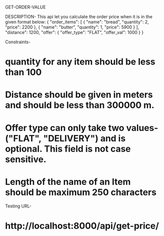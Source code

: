 GET-ORDER-VALUE

DESCRIPTION-
 This api let you calculate the order price when it is in the given format below:
      {
      "order_items": [
      {
      "name": "bread",
      "quantity": 2,
      "price": 2200
      },
      {
      "name": "butter",
      "quantity": 1,
      "price": 5900
      }
      ],
      "distance": 1200,
      "offer": {
      "offer_type": "FLAT",
      "offer_val": 1000
      }
      }

Constraints-
# quantity for any item should be less than 100
# Distance should be given in meters and should be less than 300000 m.
# Offer type can only take two values- ("FLAT", "DELIVERY") and is optional. This field is not case sensitive.
# Length of the name of an Item should be maximum 250 characters

Testing URL-
# http://localhost:8000/api/get-price/
